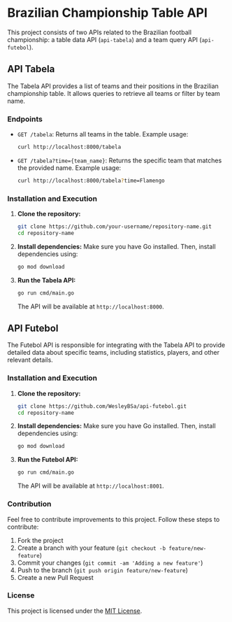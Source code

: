 # Brazilian Championship Table API

This project consists of two APIs related to the Brazilian football championship: a table data API (`api-tabela`) and a team query API (`api-futebol`).

## API Tabela

The Tabela API provides a list of teams and their positions in the Brazilian championship table. It allows queries to retrieve all teams or filter by team name.

### Endpoints

- `GET /tabela`: Returns all teams in the table.
  Example usage:
  ```bash
  curl http://localhost:8000/tabela
  ```

- `GET /tabela?time={team_name}`: Returns the specific team that matches the provided name.
  Example usage:
  ```bash
  curl http://localhost:8000/tabela?time=Flamengo
  ```

### Installation and Execution

1. **Clone the repository:**
   ```bash
   git clone https://github.com/your-username/repository-name.git
   cd repository-name
   ```

2. **Install dependencies:**
   Make sure you have Go installed. Then, install dependencies using:
   ```bash
   go mod download
   ```

3. **Run the Tabela API:**
   ```bash
   go run cmd/main.go
   ```
   The API will be available at `http://localhost:8000`.

## API Futebol

The Futebol API is responsible for integrating with the Tabela API to provide detailed data about specific teams, including statistics, players, and other relevant details.


### Installation and Execution

1. **Clone the repository:**
   ```bash
   git clone https://github.com/WesleyBSa/api-futebol.git
   cd repository-name
   ```

2. **Install dependencies:**
   Make sure you have Go installed. Then, install dependencies using:
   ```bash
   go mod download
   ```

3. **Run the Futebol API:**
   ```bash
   go run cmd/main.go
   ```
   The API will be available at `http://localhost:8001`.

### Contribution

Feel free to contribute improvements to this project. Follow these steps to contribute:

1. Fork the project
2. Create a branch with your feature (`git checkout -b feature/new-feature`)
3. Commit your changes (`git commit -am 'Adding a new feature'`)
4. Push to the branch (`git push origin feature/new-feature`)
5. Create a new Pull Request

### License

This project is licensed under the [MIT License](https://opensource.org/licenses/MIT).
